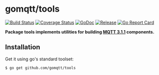 # gomqtt/tools

[![Build Status](https://travis-ci.org/gomqtt/tools.svg?branch=master)](https://travis-ci.org/gomqtt/tools)
[![Coverage Status](https://coveralls.io/repos/github/gomqtt/tools/badge.svg?branch=master)](https://coveralls.io/github/gomqtt/tools?branch=master)
[![GoDoc](https://godoc.org/github.com/gomqtt/tools?status.svg)](http://godoc.org/github.com/gomqtt/tools)
[![Release](https://img.shields.io/github/release/gomqtt/tools.svg)](https://github.com/gomqtt/tools/releases)
[![Go Report Card](https://goreportcard.com/badge/github.com/gomqtt/tools)](https://goreportcard.com/report/github.com/gomqtt/tools)

**Package tools implements utilities for building [MQTT 3.1.1](http://docs.oasis-open.org/mqtt/mqtt/v3.1.1/) components.**

## Installation

Get it using go's standard toolset:

```bash
$ go get github.com/gomqtt/tools
```
